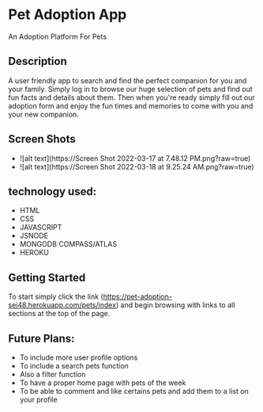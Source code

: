 # Pet Adoption App

An Adoption Platform For Pets

## Description

A user friendly app to search and find the perfect companion for you and your family. Simply log in to browse our huge selection of pets
and find out fun facts and details about them. Then when you're ready simply fill out our adoption form and enjoy the fun times and memories to come with you and your new companion.



## Screen Shots

* ![alt text](https://Screen Shot 2022-03-17 at 7.48.12 PM.png?raw=true)
* ![alt text](https://Screen Shot 2022-03-18 at 9.25.24 AM.png?raw=true)


## technology used: 

* HTML 
* CSS
* JAVASCRIPT
* JSNODE
* MONGODB COMPASS/ATLAS
* HEROKU



## Getting Started


To start simply click the link (https://pet-adoption-sei48.herokuapp.com/pets/index) and begin browsing with links to all sections at the top of the page.


## Future Plans:

* To include more user profile options
* To include a search pets function
* Also a filter function
* To have a proper home page with pets of the week
* To be able to comment and like certains pets and add them to a list on your profile




